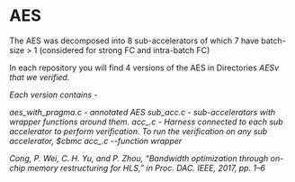 # AES 

The AES was decomposed into 8 sub-accelerators of which 7 have batch-size > 1 (considered for strong FC and intra-batch FC) 

In each repository you will find 4 versions of the AES in Directories *AESv<i>* that we verified.  

Each version contains - 

*aes\_with\_pragma.c* - annotated AES
*sub_acc.c* - sub-accelerators with wrapper functions around them.
*acc\_<i>.c* - Harness connected to each sub accelerator to perform verification. To run the verification on any sub accelerator, _$cbmc acc\_<i>.c --function wrapper_


Cong, P. Wei, C. H. Yu, and P. Zhou, “Bandwidth optimization through on-chip memory restructuring for HLS,” in Proc. DAC. IEEE, 2017, pp. 1–6
